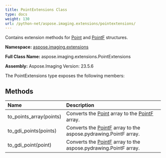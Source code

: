 ```yaml
---
title: PointExtensions Class
type: docs
weight: 130
url: /python-net/aspose.imaging.extensions/pointextensions/
---
```


Contains extension methods for [Point](/imaging/python-net/aspose.imaging/point/) and [PointF](/imaging/python-net/aspose.imaging/pointf/) structures.

**Namespace:** [aspose.imaging.extensions](/imaging/python-net/aspose.imaging.extensions/)

**Full Class Name:** aspose.imaging.extensions.PointExtensions

**Assembly:**  Aspose.Imaging Version: 23.5.6

The PointExtensions type exposes the following members:
## **Methods**
|**Name**|**Description**|
| :- | :- |
|to_points_array(points)|Converts the [Point](/imaging/python-net/aspose.imaging/point/) array to the [PointF](/imaging/python-net/aspose.imaging/pointf/) array.|
|to_gdi_points(points)|Converts the [PointF](/imaging/python-net/aspose.imaging/pointf/) array to the aspose.pydrawing.PointF array.|
|to_gdi_point(point)|Converts the [PointF](/imaging/python-net/aspose.imaging/pointf/) array to the aspose.pydrawing.PointF array.|
